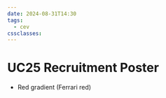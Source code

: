 ```yaml
---
date: 2024-08-31T14:30
tags:
  - cev
cssclasses:
---
```

# UC25 Recruitment Poster
- Red gradient (Ferrari red)